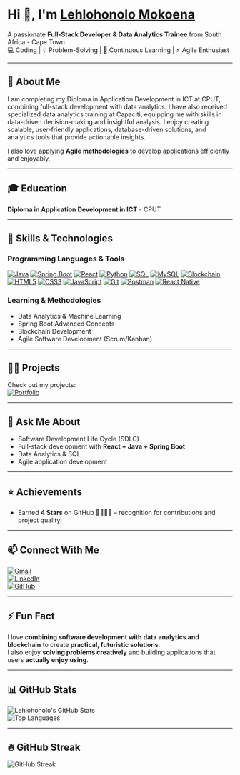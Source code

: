 # Hi 👋, I'm [Lehlohonolo Mokoena](https://portofilo-web.vercel.app)

A passionate **Full-Stack Developer & Data Analytics Trainee** from South Africa - Cape Town  
💻 Coding | 💡 Problem-Solving | 🌱 Continuous Learning | ⚡ Agile Enthusiast  

---

## 🚀 About Me
I am completing my Diploma in Application Development in ICT at CPUT, combining full-stack development with data analytics. I have also received specialized data analytics training at Capaciti, equipping me with skills in data-driven decision-making and insightful analysis. I enjoy creating scalable, user-friendly applications, database-driven solutions, and analytics tools that provide actionable insights. 

I also love applying **Agile methodologies** to develop applications efficiently and enjoyably.  

---

## 🎓 Education
**Diploma in Application Development in ICT** - CPUT  

---

## 🌱 Skills & Technologies

### Programming Languages & Tools
[![Java](https://img.shields.io/badge/Java-ED8B00?style=for-the-badge&logo=java&logoColor=white)](https://www.java.com/) 
[![Spring Boot](https://img.shields.io/badge/SpringBoot-6DB33F?style=for-the-badge&logo=spring&logoColor=white)](https://spring.io/projects/spring-boot) 
[![React](https://img.shields.io/badge/React-61DAFB?style=for-the-badge&logo=react&logoColor=white)](https://reactjs.org/) 
[![Python](https://img.shields.io/badge/Python-3776AB?style=for-the-badge&logo=python&logoColor=white)](https://www.python.org/) 
[![SQL](https://img.shields.io/badge/SQL-4479A1?style=for-the-badge&logo=mysql&logoColor=white)](https://www.mysql.com/) 
[![MySQL](https://img.shields.io/badge/MySQL-4479A1?style=for-the-badge&logo=mysql&logoColor=white)](https://www.mysql.com/) 
[![Blockchain](https://img.shields.io/badge/Blockchain-2C2D72?style=for-the-badge&logo=ethereum&logoColor=white)](https://ethereum.org/) 
[![HTML5](https://img.shields.io/badge/HTML5-E34F26?style=for-the-badge&logo=html5&logoColor=white)](https://developer.mozilla.org/en-US/docs/Web/HTML) 
[![CSS3](https://img.shields.io/badge/CSS3-1572B6?style=for-the-badge&logo=css3&logoColor=white)](https://developer.mozilla.org/en-US/docs/Web/CSS) 
[![JavaScript](https://img.shields.io/badge/JavaScript-F7DF1E?style=for-the-badge&logo=javascript&logoColor=black)](https://developer.mozilla.org/en-US/docs/Web/JavaScript) 
[![Git](https://img.shields.io/badge/Git-F05032?style=for-the-badge&logo=git&logoColor=white)](https://git-scm.com/) 
[![Postman](https://img.shields.io/badge/Postman-FF6C37?style=for-the-badge&logo=postman&logoColor=white)](https://www.postman.com/) 
[![React Native](https://img.shields.io/badge/ReactNative-61DAFB?style=for-the-badge&logo=react&logoColor=white)](https://reactnative.dev/)  

### Learning & Methodologies
- Data Analytics & Machine Learning  
- Spring Boot Advanced Concepts  
- Blockchain Development  
- Agile Software Development (Scrum/Kanban)  

---

## 👨‍💻 Projects
Check out my projects:  
[![Portfolio](https://img.shields.io/badge/Portfolio-View%20Projects-brightgreen?style=for-the-badge&logo=appveyor)](https://portofilo-web.vercel.app)

---

## 💬 Ask Me About
- Software Development Life Cycle (SDLC)  
- Full-stack development with **React + Java + Spring Boot**  
- Data Analytics & SQL  
- Agile application development  

---

## ⭐ Achievements
- Earned **4 Stars** on GitHub 🌟🌟🌟🌟 – recognition for contributions and project quality!  

---

## 📫 Connect With Me
[![Gmail](https://img.shields.io/badge/Gmail-hloniyacho@gmail.com-c14438?style=for-the-badge&logo=gmail&logoColor=white)](mailto:hloniyacho@gmail.com)  
[![LinkedIn](https://img.shields.io/badge/LinkedIn-Lehlohonolo-blue?style=for-the-badge&logo=linkedin&logoColor=white)](https://www.linkedin.com/in/lehlohonolo-mokoena-fullstack/)  
[![GitHub](https://img.shields.io/badge/GitHub-hloni2004-black?style=for-the-badge&logo=github&logoColor=white)](https://github.com/hloni2004)  

---

## ⚡ Fun Fact
I love **combining software development with data analytics and blockchain** to create **practical, futuristic solutions**.  
I also enjoy **solving problems creatively** and building applications that users **actually enjoy using**.  

---

## 📊 GitHub Stats
![Lehlohonolo's GitHub Stats](https://github-readme-stats.vercel.app/api?username=hloni2004&show_icons=true&theme=radical&count_private=true)  
![Top Languages](https://github-readme-stats.vercel.app/api/top-langs/?username=hloni2004&layout=compact&theme=radical)  

---

## 🔥 GitHub Streak
![GitHub Streak](https://github-readme-streak-stats.herokuapp.com/?user=hloni2004&theme=radical)
